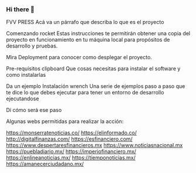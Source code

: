 ### Hi there 👋


FVV PRESS Acá va un párrafo que describa lo que es el proyecto

Comenzando rocket Estas instrucciones te permitirán obtener una copia del proyecto en funcionamiento en tu máquina local para propósitos de desarrollo y pruebas.

Mira Deployment para conocer como desplegar el proyecto.

Pre-requisitos clipboard Que cosas necesitas para instalar el software y como instalarlas

Da un ejemplo Instalación wrench Una serie de ejemplos paso a paso que te dice lo que debes ejecutar para tener un entorno de desarrollo ejecutandose

Dí cómo será ese paso

Algunas webs permitidas para realizar la acción:

https://monserratenoticias.co/ 
https://elinformado.co/
http://digitalfinanzas.com/
https://esfinanciero.com/
https://www.despertaresfinancieros.mx
https://www.noticiasnacional.mx
https://puebladiario.mx/
https://imperiofinanciero.mx/
https://enlineanoticias.mx/
https://tiemponoticias.mx/
https://amanecerciudadano.mx/



